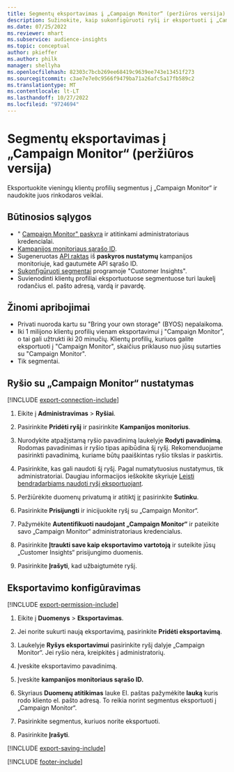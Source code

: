 ```yaml
---
title: Segmentų eksportavimas į „Campaign Monitor“ (peržiūros versija)
description: Sužinokite, kaip sukonfigūruoti ryšį ir eksportuoti į „Campaign Monitor“.
ms.date: 07/25/2022
ms.reviewer: mhart
ms.subservice: audience-insights
ms.topic: conceptual
author: pkieffer
ms.author: philk
manager: shellyha
ms.openlocfilehash: 82303c7bcb269ee68419c9639ee743e13451f273
ms.sourcegitcommit: c3ae7e7e0c9566f9479ba71a26afc5a17fb589c2
ms.translationtype: MT
ms.contentlocale: lt-LT
ms.lasthandoff: 10/27/2022
ms.locfileid: "9724694"
---
```

# <a name="export-segments-to-campaign-monitor-preview"></a>Segmentų eksportavimas į „Campaign Monitor“ (peržiūros versija)

Eksportuokite vieningų klientų profilių segmentus į „Campaign Monitor“ ir naudokite juos rinkodaros veiklai.

## <a name="prerequisites"></a>Būtinosios sąlygos

- " [Campaign Monitor" paskyra](https://www.campaignmonitor.com/) ir atitinkami administratoriaus kredencialai.
- [Kampanijos monitoriaus sąrašo ID](https://www.campaignmonitor.com/api/getting-started/#your-list-id).
- Sugeneruotas [API raktas](https://www.campaignmonitor.com/api/getting-started/) iš **paskyros nustatymų** kampanijos monitoriuje, kad gautumėte API sąrašo ID.
- [Sukonfigūruoti segmentai](segments.md) programoje "Customer Insights".
- Suvienodinti klientų profiliai eksportuotuose segmentuose turi laukelį rodančius el. pašto adresą, vardą ir pavardę.

## <a name="known-limitations"></a>Žinomi apribojimai

- Privati nuoroda kartu su "Bring your own storage" (BYOS) nepalaikoma.
- Iki 1 milijono klientų profilių vienam eksportavimui į "Campaign Monitor", o tai gali užtrukti iki 20 minučių. Klientų profilių, kuriuos galite eksportuoti į "Campaign Monitor", skaičius priklauso nuo jūsų sutarties su "Campaign Monitor".
- Tik segmentai.

## <a name="set-up-connection-to-campaign-monitor"></a>Ryšio su „Campaign Monitor“ nustatymas

[!INCLUDE [export-connection-include](includes/export-connection-admn.md)]

1. Eikite į **Administravimas** > **Ryšiai**.

1. Pasirinkite **Pridėti ryšį** ir pasirinkite **Kampanijos monitorius**.

1. Nurodykite atpažįstamą ryšio pavadinimą laukelyje **Rodyti pavadinimą**. Rodomas pavadinimas ir ryšio tipas apibūdina šį ryšį. Rekomenduojame pasirinkti pavadinimą, kuriame būtų paaiškintas ryšio tikslas ir paskirtis.

1. Pasirinkite, kas gali naudoti šį ryšį. Pagal numatytuosius nustatymus, tik administratoriai. Daugiau informacijos ieškokite skyriuje [Leisti bendradarbiams naudoti ryšį eksportuojant](connections.md#allow-contributors-to-use-a-connection-for-exports).

1. Peržiūrėkite duomenų privatumą ir atitiktį [ir](connections.md#data-privacy-and-compliance) pasirinkite **Sutinku**.

1. Pasirinkite **Prisijungti** ir inicijuokite ryšį su „Campaign Monitor“.

1. Pažymėkite **Autentifikuoti naudojant „Campaign Monitor“** ir pateikite savo „Campaign Monitor“ administratoriaus kredencialus.

1. Pasirinkite **Įtraukti save kaip eksportavimo vartotoją** ir suteikite jūsų „Customer Insights“ prisijungimo duomenis.

1. Pasirinkite **Įrašyti**, kad užbaigtumėte ryšį.

## <a name="configure-an-export"></a>Eksportavimo konfigūravimas

[!INCLUDE [export-permission-include](includes/export-permission.md)]

1. Eikite į **Duomenys** > **Eksportavimas**.

1. Jei norite sukurti naują eksportavimą, pasirinkite **Pridėti eksportavimą**.

1. Laukelyje **Ryšys eksportavimui** pasirinkite ryšį dalyje „Campaign Monitor“. Jei ryšio nėra, kreipkitės į administratorių.

1. Įveskite eksportavimo pavadinimą.

1. Įveskite **kampanijos monitoriaus sąrašo ID.**

1. Skyriaus **Duomenų atitikimas** lauke El. paštas pažymėkite **lauką** kuris rodo kliento el. pašto adresą. To reikia norint segmentus eksportuoti į „Campaign Monitor“.

1. Pasirinkite segmentus, kuriuos norite eksportuoti.

1. Pasirinkite **Įrašyti**.

[!INCLUDE [export-saving-include](includes/export-saving.md)]

[!INCLUDE [footer-include](includes/footer-banner.md)]
